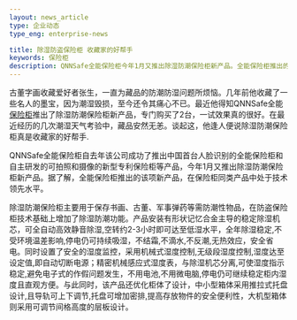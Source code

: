 ```yaml
---
layout: news_article
type: 企业动态
type_eng: enterprise-news

title: 除湿防盗保险柜 收藏家的好帮手
keywords: 保险柜
description: QNNSafe全能保险柜今年1月又推出除湿防潮保险柜新产品。全能保险柜推出的该项新产品，在保险柜同类产品中处于技术领先水平。
---
```

古董字画收藏爱好者张生，一直为藏品的防潮防湿问题所烦恼。几年前他收藏了一些名人的墨宝，因为潮湿毁损，至今还令其痛心不已。最近他得知QNNSafe全能 [保险柜](http://www.qnn.com.cn/)推出了除湿防潮保险柜新产品，专门购买了2台，一试效果真的很好。在最近经历的几次潮湿天气考验中，藏品安然无恙。谈起这，他逢人便说除湿防潮保险柜真是收藏家的好帮手.

QNNSafe全能保险柜自去年该公司成功了推出中国首台人脸识别的全能保险柜和自主研发的可拍照和摄像的新型专利保险柜等产品，今年1月又推出除湿防潮保险柜新产品。据了解，全能保险柜推出的该项新产品，在保险柜同类产品中处于技术领先水平。

除湿防潮保险柜主要用于保存书画、古董、军事弹药等需防潮性物品，在防盗保险柜技术基础上增加了除湿防潮功能。产品安装有形状记忆合金主导的稳定除湿机芯，可全自动高效静音除湿,空转约2-3小时即可达至低湿水平，全年除湿稳定,不受环境温差影响,停电仍可持续吸湿，不结霜,不滴水,不反潮,无热效应，安全省电。同时设置了安全的湿度监控，采用机械式湿度控制,无级段湿度控制,湿度达至设定值,即自动切断电源；精密机械感应式湿度表，与除湿机芯分离,可使湿度指示稳定,避免电子式的作假问题发生，不用电池,不用微电脑,停电仍可继续稳定柜内湿度且直观方便。与此同时，该产品还优化柜体了设计，中小型箱体采用推拉式托盘设计,且导轨可上下调节,托盘可增加密排,提高存放物件的安全便利性，大机型箱体则采用可调节间格高度的层板设计。
